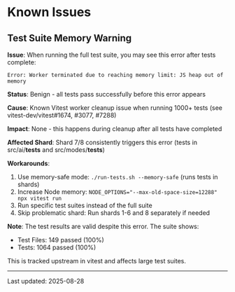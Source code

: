 # Known Issues

## Test Suite Memory Warning

**Issue**: When running the full test suite, you may see this error after tests complete:
```
Error: Worker terminated due to reaching memory limit: JS heap out of memory
```

**Status**: Benign - all tests pass successfully before this error appears

**Cause**: Known Vitest worker cleanup issue when running 1000+ tests (see vitest-dev/vitest#1674, #3077, #7288)

**Impact**: None - this happens during cleanup after all tests have completed

**Affected Shard**: Shard 7/8 consistently triggers this error (tests in src/ai/__tests__ and src/modes/__tests__)

**Workarounds**:
1. Use memory-safe mode: `./run-tests.sh --memory-safe` (runs tests in shards)
2. Increase Node memory: `NODE_OPTIONS="--max-old-space-size=12288" npx vitest run`
3. Run specific test suites instead of the full suite
4. Skip problematic shard: Run shards 1-6 and 8 separately if needed

**Note**: The test results are valid despite this error. The suite shows:
- Test Files: 149 passed (100%)  
- Tests: 1064 passed (100%)

This is tracked upstream in vitest and affects large test suites.

---

Last updated: 2025-08-28